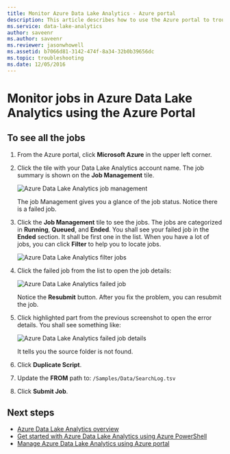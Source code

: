 ```yaml
---
title: Monitor Azure Data Lake Analytics - Azure portal
description: This article describes how to use the Azure portal to troubleshoot Azure Data Lake Analytics jobs.
ms.service: data-lake-analytics
author: saveenr
ms.author: saveenr
ms.reviewer: jasonwhowell
ms.assetid: b7066d81-3142-474f-8a34-32b0b39656dc
ms.topic: troubleshooting
ms.date: 12/05/2016
---
```

# Monitor jobs in Azure Data Lake Analytics using the Azure Portal

## To see all the jobs

1. From the Azure portal, click **Microsoft Azure** in the upper left corner.

2. Click the tile with your Data Lake Analytics account name.  The job summary is shown on the **Job Management** tile.

   ![Azure Data Lake Analytics job management](./media/data-lake-analytics-monitor-and-troubleshoot-tutorial/data-lake-analytics-job-management.png)

    The job Management gives you a glance of the job status. Notice there is a failed job.
3. Click the **Job Management** tile to see the jobs. The jobs are categorized in **Running**, **Queued**, and **Ended**. You shall see your failed job in the **Ended** section. It shall be first one in the list. When you have a lot of jobs, you can click **Filter** to help you to locate jobs.

   ![Azure Data Lake Analytics filter jobs](./media/data-lake-analytics-monitor-and-troubleshoot-tutorial/data-lake-analytics-filter-jobs.png)

4. Click the failed job from the list to open the job details:

   ![Azure Data Lake Analytics failed job](./media/data-lake-analytics-monitor-and-troubleshoot-tutorial/data-lake-analytics-failed-job.png)

    Notice the **Resubmit** button. After you fix the problem, you can resubmit the job.

5. Click highlighted part from the previous screenshot to open the error details.  You shall see something like:

   ![Azure Data Lake Analytics failed job details](./media/data-lake-analytics-monitor-and-troubleshoot-tutorial/data-lake-analytics-failed-job-details.png)

   It tells you the source folder is not found.

6. Click **Duplicate Script**.

7. Update the **FROM** path to: `/Samples/Data/SearchLog.tsv`

8. Click **Submit Job**.

## Next steps

* [Azure Data Lake Analytics overview](data-lake-analytics-overview.md)
* [Get started with Azure Data Lake Analytics using Azure PowerShell](data-lake-analytics-get-started-powershell.md)
* [Manage Azure Data Lake Analytics using Azure portal](data-lake-analytics-manage-use-portal.md)
